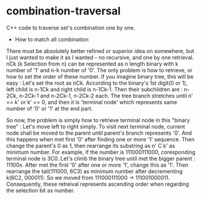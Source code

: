 # combination-traversal
C++ code to traverse set's combination one by one.

* How to match all combination

There must be absolutely better refined or superior idea on somewhere, but I just wanted to make it as I wanted - no recursive, and one by one retrieval.
nCk (k Selection from n) can be represented as n length binary with k number of '1' and n-k number of '0'.
The only problem is how to retrieve, or how to set the order of these number.
If you imagine binary tree, this will be easy : Let's set the root as nCk.
According to the binary's 1st digit(0 or 1), left child is n-1Ck and right child is n-1Ck-1.
Then their subchildren are : n-2Ck, n-2Ck-1 and n-2Ck-1, n-2Ck-2 each.
The tree branch stretches until n' == k' or k' == 0, and then it is 'terminal node' which represents same number of '0' or '1' at the end part.

So now, the problem is simply how to retrieve terminal node in this "binary tree" : Let's move left to right simply.
To visit next terminal node, current node shall be moved to the parent until parent's branch represents '0'. And this happens when met first '0' after finding one or more '1' sequence.
Then change the parent's 0 as 1, then rearrange its substring as n' C k' as minimum number.
For example, if the number is 111000111000, coresponding terminal node is 3C0.
Let's climb the binary tree until met the bigger parent : 11100x.
After met the first '0' after one or more '1', change this as '1'.  Then rearrange the tail(111000, 6C3) as minimum number after decrementing k(6C2, 000011).
So we moved from 111000111000 -> 111001000011.
Consequently, these retreival represents ascending order when regarding the selection bit as number.
